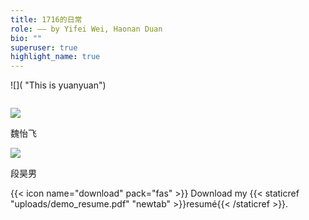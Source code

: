 ```yaml
---
title: 1716的日常
role: —— by Yifei Wei, Haonan Duan
bio: ""
superuser: true
highlight_name: true
---
```

![]( "This is yuanyuan")

![]()

<div>

<img src="https://s4.ax1x.com/2021/12/19/TZaYM6.jpg" style="vertical-align:middle;">

<span>魏怡飞</span>

</div>

<div>

<img src="https://s4.ax1x.com/2021/12/19/TZatsK.jpg" style="vertical-align:middle;">

<span>段昊男</span>

</div>



{{< icon name="download" pack="fas" >}} Download my {{< staticref "uploads/demo_resume.pdf" "newtab" >}}resumé{{< /staticref >}}.